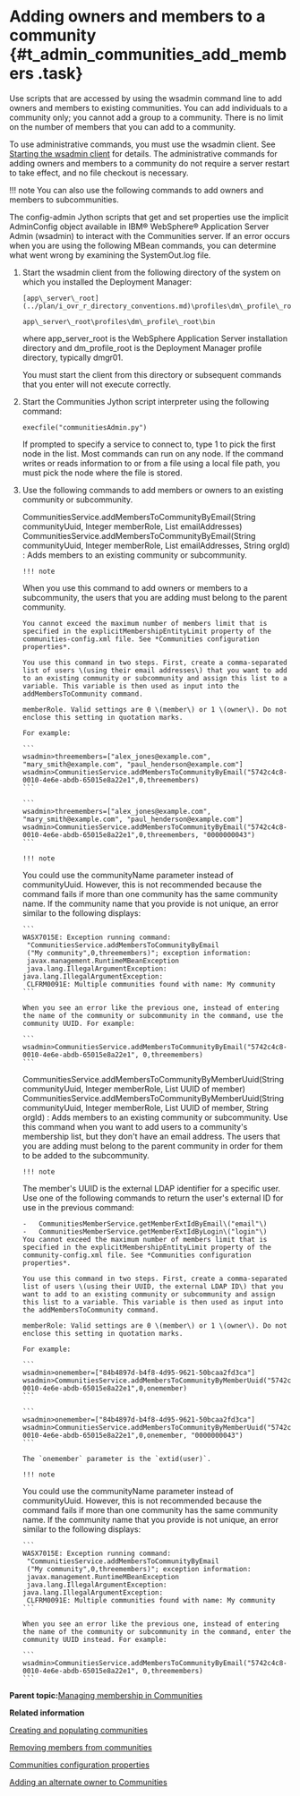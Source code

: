 # Adding owners and members to a community {#t_admin_communities_add_members .task}

Use scripts that are accessed by using the wsadmin command line to add owners and members to existing communities. You can add individuals to a community only; you cannot add a group to a community. There is no limit on the number of members that you can add to a community.

To use administrative commands, you must use the wsadmin client. See [Starting the wsadmin client](t_admin_wsadmin_starting.md) for details. The administrative commands for adding owners and members to a community do not require a server restart to take effect, and no file checkout is necessary.

!!! note
    You can also use the following commands to add owners and members to subcommunities.

The config-admin Jython scripts that get and set properties use the implicit AdminConfig object available in IBM® WebSphere® Application Server Admin \(wsadmin\) to interact with the Communities server. If an error occurs when you are using the following MBean commands, you can determine what went wrong by examining the SystemOut.log file.

1.  Start the wsadmin client from the following directory of the system on which you installed the Deployment Manager:

    ```
    [app\_server\_root](../plan/i_ovr_r_directory_conventions.md)\profiles\dm\_profile\_root\bin
    ```

    ```
    app\_server\_root\profiles\dm\_profile\_root\bin
    ```

    where app\_server\_root is the WebSphere Application Server installation directory and dm\_profile\_root is the Deployment Manager profile directory, typically dmgr01.

    You must start the client from this directory or subsequent commands that you enter will not execute correctly.

2.  Start the Communities Jython script interpreter using the following command:

    ```
    execfile("communitiesAdmin.py")
    ```

    If prompted to specify a service to connect to, type 1 to pick the first node in the list. Most commands can run on any node. If the command writes or reads information to or from a file using a local file path, you must pick the node where the file is stored.

3.  Use the following commands to add members or owners to an existing community or subcommunity.

    CommunitiesService.addMembersToCommunityByEmail\(String communityUuid, Integer memberRole, List emailAddresses\)
    CommunitiesService.addMembersToCommunityByEmail\(String communityUuid, Integer memberRole, List emailAddresses, String orgId\)
    :   Adds members to an existing community or subcommunity.

        !!! note
    When you use this command to add owners or members to a subcommunity, the users that you are adding must belong to the parent community.

        You cannot exceed the maximum number of members limit that is specified in the explicitMembershipEntityLimit property of the communities-config.xml file. See *Communities configuration properties*.

        You use this command in two steps. First, create a comma-separated list of users \(using their email addresses\) that you want to add to an existing community or subcommunity and assign this list to a variable. This variable is then used as input into the addMembersToCommunity command.

        memberRole. Valid settings are 0 \(member\) or 1 \(owner\). Do not enclose this setting in quotation marks.

        For example:

        ```
        wsadmin>threemembers=["alex_jones@example.com", "mary_smith@example.com", "paul_henderson@example.com"]
        wsadmin>CommunitiesService.addMembersToCommunityByEmail("5742c4c8-0010-4e6e-abdb-65015e8a22e1",0,threemembers)
        ```

        ```
        wsadmin>threemembers=["alex_jones@example.com", "mary_smith@example.com", "paul_henderson@example.com"]
        wsadmin>CommunitiesService.addMembersToCommunityByEmail("5742c4c8-0010-4e6e-abdb-65015e8a22e1",0,threemembers, "0000000043")
        ```

        !!! note
    You could use the communityName parameter instead of communityUuid. However, this is not recommended because the command fails if more than one community has the same community name. If the community name that you provide is not unique, an error similar to the following displays:

        ```
        WASX7015E: Exception running command: 
         "CommunitiesService.addMembersToCommunityByEmail
         ("My community",0,threemembers)"; exception information:
         javax.management.RuntimeMBeanException
         java.lang.IllegalArgumentException: java.lang.IllegalArgumentException: 
         CLFRM0091E: Multiple communities found with name: My community
        ```

        When you see an error like the previous one, instead of entering the name of the community or subcommunity in the command, use the community UUID. For example:

        ```
        wsadmin>CommunitiesService.addMembersToCommunityByEmail("5742c4c8-0010-4e6e-abdb-65015e8a22e1", 0,threemembers)
        ```

    CommunitiesService.addMembersToCommunityByMemberUuid\(String communityUuid, Integer memberRole, List UUID of member\)
    CommunitiesService.addMembersToCommunityByMemberUuid\(String communityUuid, Integer memberRole, List UUID of member, String orgId\)
    :   Adds members to an existing community or subcommunity. Use this command when you want to add users to a community's membership list, but they don't have an email address. The users that you are adding must belong to the parent community in order for them to be added to the subcommunity.

        !!! note
    The member's UUID is the external LDAP identifier for a specific user. Use one of the following commands to return the user's external ID for use in the previous command:

        -   CommunitiesMemberService.getMemberExtIdByEmail\("email"\)
        -   CommunitiesMemberService.getMemberExtIdByLogin\("login"\)
        You cannot exceed the maximum number of members limit that is specified in the explicitMembershipEntityLimit property of the community-config.xml file. See *Communities configuration properties*.

        You use this command in two steps. First, create a comma-separated list of users \(using their UUID, the external LDAP ID\) that you want to add to an existing community or subcommunity and assign this list to a variable. This variable is then used as input into the addMembersToCommunity command.

        memberRole: Valid settings are 0 \(member\) or 1 \(owner\). Do not enclose this setting in quotation marks.

        For example:

        ```
        wsadmin>onemember=["84b4897d-b4f8-4d95-9621-50bcaa2fd3ca"]
        wsadmin>CommunitiesService.addMembersToCommunityByMemberUuid("5742c4c8-0010-4e6e-abdb-65015e8a22e1",0,onemember)
        ```

        ```
        wsadmin>onemember=["84b4897d-b4f8-4d95-9621-50bcaa2fd3ca"]
        wsadmin>CommunitiesService.addMembersToCommunityByMemberUuid("5742c4c8-0010-4e6e-abdb-65015e8a22e1",0,onemember, "0000000043")
        ```

        The `onemember` parameter is the `extid(user)`.

        !!! note
    You could use the communityName parameter instead of communityUuid. However, this is not recommended because the command fails if more than one community has the same community name. If the community name that you provide is not unique, an error similar to the following displays:

        ```
        WASX7015E: Exception running command: 
         "CommunitiesService.addMembersToCommunityByEmail
         ("My community",0,threemembers)"; exception information:
         javax.management.RuntimeMBeanException
         java.lang.IllegalArgumentException: java.lang.IllegalArgumentException: 
         CLFRM0091E: Multiple communities found with name: My community
        ```

        When you see an error like the previous one, instead of entering the name of the community or subcommunity in the command, enter the community UUID instead. For example:

        ```
        wsadmin>CommunitiesService.addMembersToCommunityByEmail("5742c4c8-0010-4e6e-abdb-65015e8a22e1", 0,threemembers)
        ```


**Parent topic:**[Managing membership in Communities](../admin/c_admin_communities_managing_membership.md)

**Related information**  


[Creating and populating communities](../admin/t_admin_communities_create_communities.md)

[Removing members from communities](../admin/t_admin_communities_remove_members.md)

[Communities configuration properties](../admin/r_admin_communities_config_props.md)

[Adding an alternate owner to Communities](../admin/t_admin_communities_add_alternate_owner.md)

